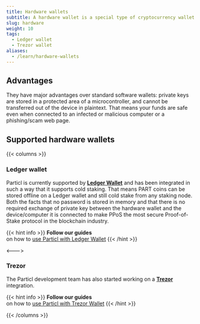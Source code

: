 ```yaml
---
title: Hardware wallets
subtitle: A hardware wallet is a special type of cryptocurrency wallet which stores the user's private keys in a secure hardware device 
slug: hardware
weight: 10
tags:
  - Ledger wallet
  - Trezor wallet
aliases:
  - /learn/hardware-wallets
---
```


## Advantages

They have major advantages over standard software wallets: private keys are stored in a protected area of a microcontroller, and cannot be transferred out of the device in plaintext. That means your funds are safe even when connected to an infected or malicious computer or a phishing/scam web page.

## Supported hardware wallets

{{< columns >}}

### Ledger wallet

Particl is currently supported by **[Ledger Wallet](https://www.ledger.com/)** and has been integrated in such a way that it supports cold staking. That means PART coins can be stored offline on a Ledger wallet and still cold stake from any staking node. Both the facts that no password is stored in memory and that there is no required exchange of private key between the hardware wallet and the device/computer it is connected to make PPoS the most secure Proof-of-Stake protocol in the blockchain industry.

{{< hint info >}}
**Follow our guides**\
on how to [use Particl with Ledger Wallet](/tutorial/ledger/)
{{< /hint >}}

<--->

### Trezor

The Particl development team has also started working on a **[Trezor](https://trezor.io/)** integration.

{{< hint info >}}
**Follow our guides**\
on how to [use Particl with Trezor Wallet](/tutorial/trezor/)
{{< /hint >}}

{{< /columns >}}
